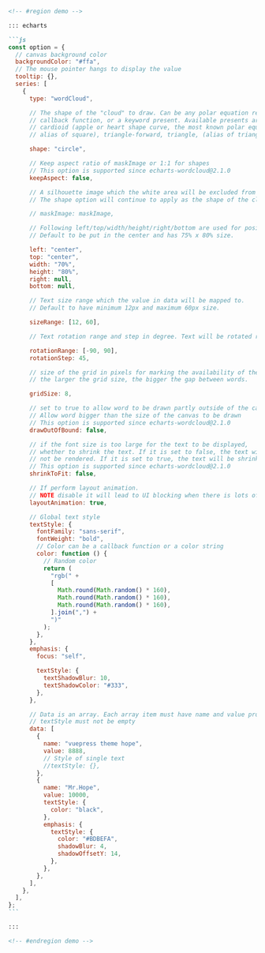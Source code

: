 ````md
<!-- #region demo -->

::: echarts

```js
const option = {
  // canvas background color
  backgroundColor: "#ffa",
  // The mouse pointer hangs to display the value
  tooltip: {},
  series: [
    {
      type: "wordCloud",

      // The shape of the "cloud" to draw. Can be any polar equation represented as a
      // callback function, or a keyword present. Available presents are circle (default),
      // cardioid (apple or heart shape curve, the most known polar equation), diamond (
      // alias of square), triangle-forward, triangle, (alias of triangle-upright, pentagon, and star.

      shape: "circle",

      // Keep aspect ratio of maskImage or 1:1 for shapes
      // This option is supported since echarts-wordcloud@2.1.0
      keepAspect: false,

      // A silhouette image which the white area will be excluded from drawing texts.
      // The shape option will continue to apply as the shape of the cloud to grow.

      // maskImage: maskImage,

      // Following left/top/width/height/right/bottom are used for positioning the word cloud
      // Default to be put in the center and has 75% x 80% size.

      left: "center",
      top: "center",
      width: "70%",
      height: "80%",
      right: null,
      bottom: null,

      // Text size range which the value in data will be mapped to.
      // Default to have minimum 12px and maximum 60px size.

      sizeRange: [12, 60],

      // Text rotation range and step in degree. Text will be rotated randomly in range [-90, 90] by rotationStep 45

      rotationRange: [-90, 90],
      rotationStep: 45,

      // size of the grid in pixels for marking the availability of the canvas
      // the larger the grid size, the bigger the gap between words.

      gridSize: 8,

      // set to true to allow word to be drawn partly outside of the canvas.
      // Allow word bigger than the size of the canvas to be drawn
      // This option is supported since echarts-wordcloud@2.1.0
      drawOutOfBound: false,

      // if the font size is too large for the text to be displayed,
      // whether to shrink the text. If it is set to false, the text will
      // not be rendered. If it is set to true, the text will be shrinked.
      // This option is supported since echarts-wordcloud@2.1.0
      shrinkToFit: false,

      // If perform layout animation.
      // NOTE disable it will lead to UI blocking when there is lots of words.
      layoutAnimation: true,

      // Global text style
      textStyle: {
        fontFamily: "sans-serif",
        fontWeight: "bold",
        // Color can be a callback function or a color string
        color: function () {
          // Random color
          return (
            "rgb(" +
            [
              Math.round(Math.random() * 160),
              Math.round(Math.random() * 160),
              Math.round(Math.random() * 160),
            ].join(",") +
            ")"
          );
        },
      },
      emphasis: {
        focus: "self",

        textStyle: {
          textShadowBlur: 10,
          textShadowColor: "#333",
        },
      },

      // Data is an array. Each array item must have name and value property.
      // textStyle must not be empty
      data: [
        {
          name: "vuepress theme hope",
          value: 8888,
          // Style of single text
          //textStyle: {},
        },
        {
          name: "Mr.Hope",
          value: 10000,
          textStyle: {
            color: "black",
          },
          emphasis: {
            textStyle: {
              color: "#BDBEFA",
              shadowBlur: 4,
              shadowOffsetY: 14,
            },
          },
        },
      ],
    },
  ],
};
```

:::

<!-- #endregion demo -->
````
